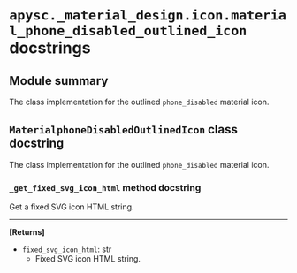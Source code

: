 # `apysc._material_design.icon.material_phone_disabled_outlined_icon` docstrings

## Module summary

The class implementation for the outlined `phone_disabled` material icon.

## `MaterialphoneDisabledOutlinedIcon` class docstring

The class implementation for the outlined `phone_disabled` material icon.

### `_get_fixed_svg_icon_html` method docstring

Get a fixed SVG icon HTML string.<hr>

**[Returns]**

- `fixed_svg_icon_html`: str
  - Fixed SVG icon HTML string.